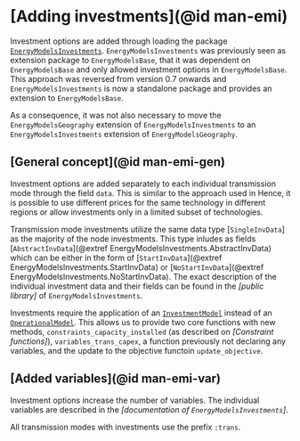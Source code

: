 # [Adding investments](@id man-emi)

Investment options are added through loading the package [`EnergyModelsInvestments`](https://energymodelsx.github.io/EnergyModelsInvestments.jl/).
`EnergyModelsInvestments` was previously seen as extension package to `EnergyModelsBase`, that it was dependent on `EnergyModelsBase` and only allowed investment options in `EnergyModelsBase`.
This approach was reversed from version 0.7 onwards and `EnergyModelsInvestments` is now a standalone package and provides an extension to `EnergyModelsBase`.

As a consequence, it was not also necessary to move the `EnergyModelsGeography` extension of `EnergyModelsInvestments` to an `EnergyModelsInvestments` extension of `EnergyModelsGeography`.

## [General concept](@id man-emi-gen)

Investment options are added separately to each individual transmission mode through the field `data`.
This is similar to the approach used in
Hence, it is possible to use different prices for the same technology in different regions or allow investments only in a limited subset of technologies.

Transmission mode investments utilize the same data type [`SingleInvData`] as the majority of the node investments.
This type inludes as fields [`AbstractInvData`](@extref EnergyModelsInvestments.AbstractInvData) which can be either in the form of [`StartInvData`](@extref EnergyModelsInvestments.StartInvData) or [`NoStartInvData`](@extref EnergyModelsInvestments.NoStartInvData).
The exact description of the individual investment data and their fields can be found in the *[public library]* of `EnergyModelsInvestments`.

Investments require the application of an [`InvestmentModel`](@ref) instead of an [`OperationalModel`](@ref).
This allows us to provide two core functions with new methods, `constraints_capacity_installed` (as described on *[Constraint functions]*), `variables_trans_capex`, a function previously not declaring any variables, and the update to the objective functoin `update_objective`.

## [Added variables](@id man-emi-var)

Investment options increase the number of variables.
The individual variables are described in the *[documentation of `EnergyModelsInvestments`]*.

All transmission modes with investments use the prefix `:trans`.
